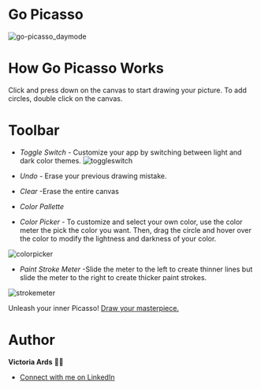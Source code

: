 # Go Picasso
![go-picasso_daymode](https://user-images.githubusercontent.com/83617105/146984577-fb6bea90-037e-459d-9e41-3bb4f357aa38.PNG)

# How Go Picasso Works
Click and press down on the canvas to start drawing your picture.
To add circles, double click on the canvas.

# Toolbar
- *Toggle Switch* -
Customize your app by switching between light and dark color themes.
![toggleswitch](https://media.giphy.com/media/3GHjIoIwFQG3Bli2T2/giphy.gif)

- *Undo*  - Erase your previous drawing mistake.
- *Clear*
 -Erase the entire canvas
 - *Color Pallette* 
 - *Color Picker* - To customize and select your own color, use the color meter the pick the color you want. Then, drag the circle and hover over the color to modify the lightness and darkness of your color.
 
 ![colorpicker](https://media.giphy.com/media/stTieE2QpZOg9F9c12/giphy.gif)
 
 - *Paint Stroke Meter* -Slide the meter to the left to create thinner lines but slide the meter to the right to create thicker paint strokes.
 
  ![strokemeter](https://media.giphy.com/media/JrVoNQWJvPqaUHO7UP/giphy.gif)

Unleash your inner Picasso! [Draw your masterpiece.](https://vjards.github.io/go-picasso-app/)
 
# Author
**Victoria Ards** 👧🏽
- [Connect with me on LinkedIn](https://www.linkedin.com/in/vjards/)
